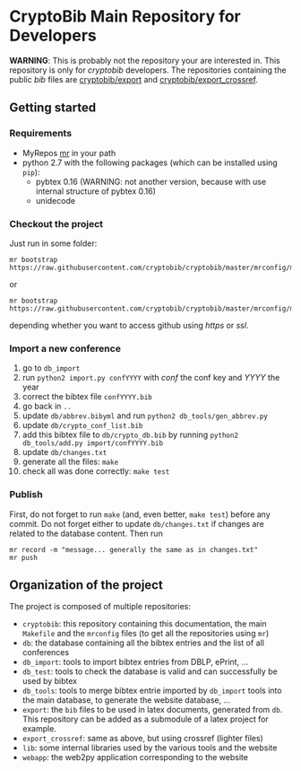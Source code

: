 # CryptoBib Main Repository for Developers

**WARNING**: This is probably not the repository your are interested in. This repository is only for *cryptobib* developers. The repositories containing the public *bib* files are [cryptobib/export](https://github.com/cryptobib/export) and  [cryptobib/export_crossref](https://github.com/cryptobib/export_crossref).

## Getting started

### Requirements

- MyRepos [mr](https://raw.githubusercontent.com/joeyh/myrepos/master/mr) in your path
- python 2.7 with the following packages (which can be installed using `pip`):
  - pybtex 0.16 (WARNING: not another version, because with use internal structure of pybtex 0.16)
  - unidecode

### Checkout the project

Just run in some folder:

    mr bootstrap https://raw.githubusercontent.com/cryptobib/cryptobib/master/mrconfig/mrconfig_https

or

    mr bootstrap https://raw.githubusercontent.com/cryptobib/cryptobib/master/mrconfig/mrconfig_ssh

depending whether you want to access github using *https* or *ssl*.

### Import a new conference

1. go to `db_import`
2. run `python2 import.py confYYYY` with *conf* the conf key and *YYYY* the year
3. correct the bibtex file `confYYYY.bib`
4. go back in `..`
5. update `db/abbrev.bibyml` and run `python2 db_tools/gen_abbrev.py`
6. update `db/crypto_conf_list.bib`
7. add this bibtex file to `db/crypto_db.bib` by running `python2 db_tools/add.py import/confYYYY.bib`
8. update `db/changes.txt`
9. generate all the files: `make`
10. check all was done correctly: `make test`

### Publish

First, do not forget to run `make` (and, even better, `make test`) before any commit.
Do not forget either to update `db/changes.txt` if changes are related to the database content.
Then run

    mr record -m "message... generally the same as in changes.txt"
    mr push

## Organization of the project

The project is composed of multiple repositories:

- `cryptobib`: this repository containing this documentation, the main `Makefile` and the `mrconfig` files (to get all the repositories using `mr`)
- `db`: the database containing all the bibtex entries and the list of all conferences
- `db_import`: tools to import bibtex entries from DBLP, ePrint, ...
- `db_test`: tools to check the database is valid and can successfully be used by bibtex
- `db_tools`: tools to merge bibtex entrie imported by `db_import` tools into the main database, to generate the website database, ...
- `export`: the `bib` files to be used in latex documents, generated from `db`. This repository can be added as a submodule of a latex project for example.
- `export_crossref`: same as above, but using crossref (lighter files)
- `lib`: some internal libraries used by the various tools and the website
- `webapp`: the web2py application corresponding to the website
